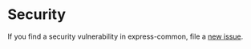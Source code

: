 # Security

If you find a security vulnerability in express-common, file a [new issue](https://github.com/lykmapipo/express-common/issues).
